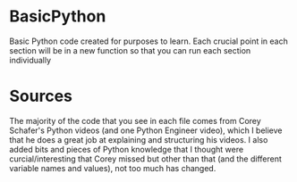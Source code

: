 # BasicPython
Basic Python code created for purposes to learn. Each crucial point in each section will be in a new function so that you can run each section individually

# Sources
The majority of the code that you see in each file comes from Corey Schafer's Python videos (and one Python Engineer video), which I believe that he does a great job at explaining and structuring his videos. I also added bits and pieces of Python knowledge that I thought were curcial/interesting that Corey missed but other than that (and the different variable names and values), not too much has changed.
